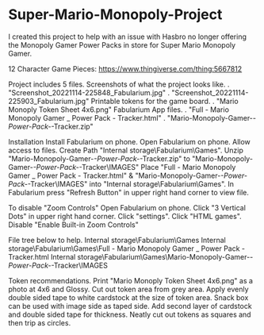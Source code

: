 # Super-Mario-Monopoly-Project
I created this project to help with an issue with Hasbro no longer offering the Monopoly Gamer Power Packs in store for Super Mario Monopoly Gamer.

12 Character Game Pieces:
    https://www.thingiverse.com/thing:5667812

Project includes 5 files.
    Screenshots of what the project looks like.
      . "Screenshot_20221114-225848_Fabularium.jpg"
      . "Screenshot_20221114-225903_Fabularium.jpg"
    Printable tokens for the game board.
      . "Mario Monoply Token Sheet 4x6.png"
    Fabularium App files.
      . "Full - Mario Monopoly Gamer _ Power Pack - Tracker.html"
      . "Mario-Monopoly-Gamer-_-Power-Pack-_-Tracker.zip"

Installation
    Install Fabularium on phone.
    Open Fabularium on phone.
    Allow access to files.
    Create Path "Internal storage\Fabularium\Games".
    Unzip "Mario-Monopoly-Gamer-_-Power-Pack-_-Tracker.zip" to "Mario-Monopoly-Gamer-_-Power-Pack-_-Tracker\IMAGES"
    Place "Full - Mario Monopoly Gamer _ Power Pack - Tracker.html" & "Mario-Monopoly-Gamer-_-Power-Pack-_-Tracker\IMAGES" into "Internal storage\Fabularium\Games".
    In Fabularium press "Refresh Button" in upper right hand corner to view file.


To disable "Zoom Controls"
    Open Fabularium on phone.
    Click "3 Vertical Dots" in upper right hand corner.
    Click "settings".
    Click "HTML games".
    Disable "Enable Built-in Zoom Controls"


File tree below to help.
    Internal storage\Fabularium\Games
    Internal storage\Fabularium\Games\Full - Mario Monopoly Gamer _ Power Pack - Tracker.html
    Internal storage\Fabularium\Games\Mario-Monopoly-Gamer-_-Power-Pack-_-Tracker\IMAGES


Token recommendations.
    Print "Mario Monoply Token Sheet 4x6.png" as a photo at 4x6 and Glossy.
    Cut out token area from grey area.
    Apply evenly double sided tape to white cardstock at the size of token area. 
        Snack box can be used with image side as taped side.
    Add second layer of cardstock and double sided tape for thickness.
    Neatly cut out tokens as squares and then trip as circles.
